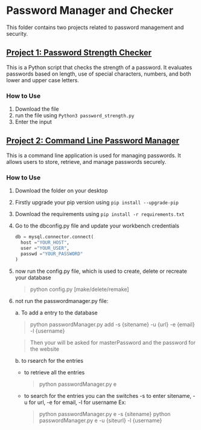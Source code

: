 # Password Manager and Checker

This folder contains two projects related to password management and security.

## [Project 1: Password Strength Checker](password_strength.py)

This is a Python script that checks the strength of a password. It evaluates passwords based on length, use of special characters, numbers, and both lower and upper case letters.

### How to Use
1. Download the file
2. run the file using `Python3 password_strength.py`
3. Enter the input

## [Project 2: Command Line Password Manager](password_manager)

This is a command line application is used for managing passwords. It allows users to store, retrieve, and manage passwords securely.

### How to Use

1. Download the folder on your desktop
2. Firstly upgrade your pip version using `pip install --upgrade-pip`
3. Download the requirements using `pip install -r requirements.txt`
4. Go to the dbconfig.py file and update your workbench credentials
    ```python
    db = mysql.connector.connect(
      host ="YOUR_HOST",
      user ="YOUR_USER",
      passwd ="YOUR_PASSWORD"
    )
    ```
5. now run the config.py file, which is used to create, delete or recreate your database
   > python config.py [make/delete/remake]
6. not run the passwordmanager.py file:
   
   a. To add a entry to the database
   > python passwordManager.py add -s {sitename} -u {url} -e {email} -l {username}

   > Then your will be asked for masterPassword and the password for the website

   b. to rsearch for the entries
   * to retrieve all the entries
        > python passwordManager.py e

    * to search for the entries you can the switches -s to enter  sitename, -u for url, -e for email, -l for username Ex: 
        > python passwordManager.py e -s {sitename}
        > python passwordManager.py e -u {siteurl} -l {username}

    

